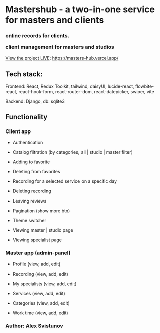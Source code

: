 # **Mastershub - a two-in-one service for masters and clients**
<h3>online records for clients. 

client management for masters and studios</h3>

[View the project LIVE](https://masters-hub.vercel.app/): https://masters-hub.vercel.app/

## Tech stack:
Frontend: React, Redux Toolkit, tailwind, daisyUI, lucide-react, flowbite-react, react-hook-form, react-router-dom, react-datepicker, swiper, vite

Backend: Django, db: sqlite3

## Functionality
<h3>Client app</h3> 

+ Authentication

+ Catalog filtration (by categories, all | studio | master filter)

+ Adding to favorite

+ Deleting from favorites

+ Recording for a selected service on a specific day

+ Deleting recording

+ Leaving reviews

+ Pagination (show more btn)

+ Theme switcher

+ Viewing master | studio page

+ Viewing specialist page

<h3>Master app (admin-panel)</h3>

+ Profile (view, add, edit)

+ Recording  (view, add, edit)
  
+ My specialists (view, add, edit)
  
+ Services (view, add, edit)
  
+ Categories (view, add, edit)
  
+ Work time (view, add, edit)
  


### Author: Alex Svistunov


